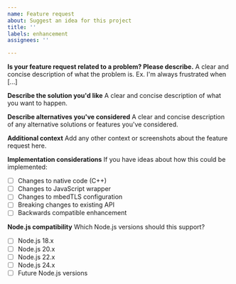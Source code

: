```yaml
---
name: Feature request
about: Suggest an idea for this project
title: ''
labels: enhancement
assignees: ''

---
```


**Is your feature request related to a problem? Please describe.**
A clear and concise description of what the problem is. Ex. I'm always frustrated when [...]

**Describe the solution you'd like**
A clear and concise description of what you want to happen.

**Describe alternatives you've considered**
A clear and concise description of any alternative solutions or features you've considered.

**Additional context**
Add any other context or screenshots about the feature request here.

**Implementation considerations**
If you have ideas about how this could be implemented:
- [ ] Changes to native code (C++)
- [ ] Changes to JavaScript wrapper
- [ ] Changes to mbedTLS configuration
- [ ] Breaking changes to existing API
- [ ] Backwards compatible enhancement

**Node.js compatibility**
Which Node.js versions should this support?
- [ ] Node.js 18.x
- [ ] Node.js 20.x
- [ ] Node.js 22.x  
- [ ] Node.js 24.x
- [ ] Future Node.js versions
